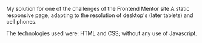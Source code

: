 My solution for one of the challenges of the Frontend Mentor site
A static responsive page, adapting to the resolution of desktop's (later tablets) and cell phones.

The technologies used were: HTML and CSS; without any use of Javascript.
